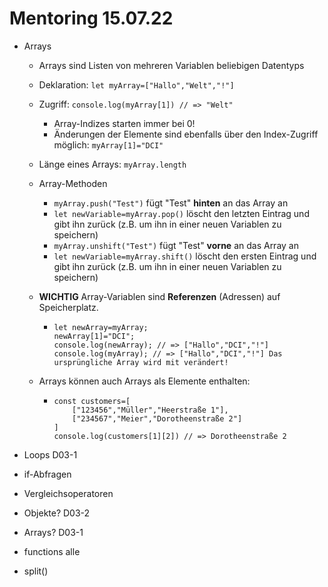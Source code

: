 # Mentoring 15.07.22

- Arrays

  - Arrays sind Listen von mehreren Variablen beliebigen Datentyps
  - Deklaration: `let myArray=["Hallo","Welt","!"]`
  - Zugriff: `console.log(myArray[1]) // => "Welt"`
    - Array-Indizes starten immer bei 0!
    - Änderungen der Elemente sind ebenfalls über den Index-Zugriff möglich: `myArray[1]="DCI"`
  - Länge eines Arrays: `myArray.length`
  - Array-Methoden
    - `myArray.push("Test")` fügt "Test" **hinten** an das Array an
    - `let newVariable=myArray.pop()` löscht den letzten Eintrag und gibt ihn zurück (z.B. um ihn in einer neuen Variablen zu speichern)
    - `myArray.unshift("Test")` fügt "Test" **vorne** an das Array an
    - `let newVariable=myArray.shift()` löscht den ersten Eintrag und gibt ihn zurück (z.B. um ihn in einer neuen Variablen zu speichern)
  - **WICHTIG** Array-Variablen sind **Referenzen** (Adressen) auf Speicherplatz.
    - ```
      let newArray=myArray;
      newArray[1]="DCI";
      console.log(newArray); // => ["Hallo","DCI","!"]
      console.log(myArray); // => ["Hallo","DCI","!"] Das ursprüngliche Array wird mit verändert!
      ```
  - Arrays können auch Arrays als Elemente enthalten:

    - ```
      const customers=[
          ["123456","Müller","Heerstraße 1"],
          ["234567","Meier","Dorotheenstraße 2"]
      ]
      console.log(customers[1][2]) // => Dorotheenstraße 2
      ```

- Loops D03-1
- if-Abfragen
- Vergleichsoperatoren
- Objekte? D03-2
- Arrays? D03-1
- functions alle
- split()
